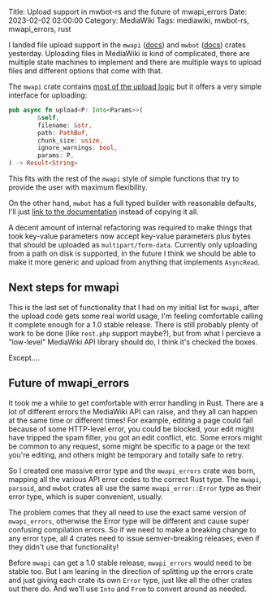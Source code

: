 Title: Upload support in mwbot-rs and the future of mwapi_errors
Date: 2023-02-02 02:00:00
Category: MediaWiki
Tags: mediawiki, mwbot-rs, mwapi_errors, rust

I landed file upload support in the `mwapi` ([docs](https://docs.rs/mwapi/0.5.0-alpha.2/mwapi/index.html)) and `mwbot` ([docs](https://docs.rs/mwbot/0.5.0-alpha.2/mwbot/index.html)) crates yesterday. Uploading files in MediaWiki is kind of complicated, there are multiple state machines to
implement and there are multiple ways to upload files and different options that come with that.

The `mwapi` crate contains [most of the upload logic](https://gitlab.wikimedia.org/repos/mwbot-rs/mwbot/-/blob/e126cdc1fa69f52bfd7918365e781d3a0eb7d264/mwapi/src/upload/mod.rs) but it offers a very simple interface for uploading:

```rust
pub async fn upload<P: Into<Params>>(
        &self,
        filename: &str,
        path: PathBuf,
        chunk_size: usize,
        ignore_warnings: bool,
        params: P,
) -> Result<String>
```

This fits with the rest of the `mwapi` style of simple functions that try to provide the user with maximum flexibility.

On the other hand, `mwbot` has a full typed builder with reasonable defaults, I'll just [link to the documentation](https://docs.rs/mwbot/0.5.0-alpha.2/mwbot/upload/struct.UploadRequest.html) instead of copying it all.

A decent amount of internal refactoring was required to make things that took key-value parameters now accept key-value parameters plus bytes that should be uploaded as `multipart/form-data`. Currently only uploading
from a path on disk is supported, in the future I think we should be able to make it more generic and upload from anything that implements `AsyncRead`.

## Next steps for mwapi

This is the last set of functionality that I had on my initial list for `mwapi`, after the upload code gets some real world usage, I'm feeling comfortable calling it complete enough for a 1.0 stable release. There
is still probably plenty of work to be done (like `rest.php` support maybe?), but from what I percieve a "low-level" MediaWiki API library should do, I think it's checked the boxes.

Except....

## Future of mwapi_errors

It took me a while to get comfortable with error handling in Rust. There are a lot of different errors the MediaWiki API can raise, and they all can happen at the same time or different times! For example, editing a page could
fail because of some HTTP-level error, you could be blocked, your edit might have tripped the spam filter, you got an edit conflict, etc. Some errors might be common to any request, some might be specific to a page or the
text you're editing, and others might be temporary and totally safe to retry.

So I created one massive error type and the `mwapi_errors` crate was born, mapping all the various API error codes to the correct Rust type. The `mwapi`, `parsoid`, and `mwbot` crates all use the same `mwapi_error::Error` type
as their error type, which is super convenient, usually.

The problem comes that they all need to use the exact same version of `mwapi_errors`, otherwise the Error type will be different and cause super confusing compilation errors. So if we need to make a breaking change to any
error type, all 4 crates need to issue semver-breaking releases, even if they didn't use that functionality!

Before `mwapi` can get a 1.0 stable release, `mwapi_errors` would need to be stable too. But I am leaning in the direction of splitting up the errors crate and just giving each crate its own `Error` type, just like all the
other crates out there do. And we'll use `Into` and `From` to convert around as needed.
